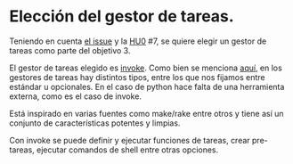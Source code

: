 # Elección del gestor de tareas.

Teniendo en cuenta [el issue](https://github.com/MauronMP/PMP_IV/issues/18) y la [HU0](https://github.com/MauronMP/PMP_IV/issues/7) #7, se quiere elegir un gestor de tareas como parte del objetivo 3.

El gestor de tareas elegido es [invoke](https://www.pyinvoke.org).
Como bien se menciona [aquí](https://jj.github.io/curso-tdd/temas/gestores-tareas.html), en los gestores de tareas hay distintos tipos, entre los que nos fijamos entre estándar u opcionales. En el caso de python hace falta de una herramienta externa, como es el caso de invoke.

Está inspirado en varias fuentes como make/rake entre otros y tiene así un conjunto de características potentes y limpias.

Con invoke se puede definir y ejecutar funciones de tareas, crear pre-tareas, ejecutar comandos de shell entre otras opciones.